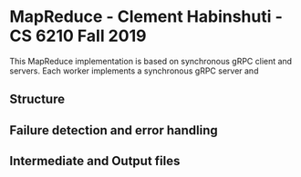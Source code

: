 # MapReduce - Clement Habinshuti - CS 6210 Fall 2019

This MapReduce implementation is based on synchronous gRPC client and servers. Each worker implements a synchronous gRPC server and

## Structure


## Failure detection and error handling

## Intermediate and Output files
